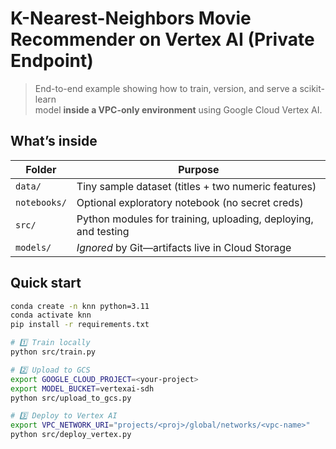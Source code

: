 # K-Nearest-Neighbors Movie Recommender on Vertex AI (Private Endpoint)

> End-to-end example showing how to train, version, and serve a scikit-learn  
> model **inside a VPC-only environment** using Google Cloud Vertex AI.

## What’s inside
| Folder | Purpose |
| ------ | ------- |
| `data/` | Tiny sample dataset (titles + two numeric features) |
| `notebooks/` | Optional exploratory notebook (no secret creds) |
| `src/` | Python modules for training, uploading, deploying, and testing |
| `models/` | _Ignored_ by Git—artifacts live in Cloud Storage |

## Quick start

```bash
conda create -n knn python=3.11
conda activate knn
pip install -r requirements.txt

# 1️⃣ Train locally
python src/train.py

# 2️⃣ Upload to GCS
export GOOGLE_CLOUD_PROJECT=<your-project>
export MODEL_BUCKET=vertexai-sdh
python src/upload_to_gcs.py

# 3️⃣ Deploy to Vertex AI
export VPC_NETWORK_URI="projects/<proj>/global/networks/<vpc-name>"
python src/deploy_vertex.py
